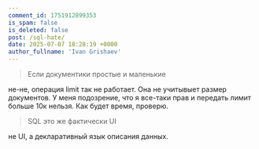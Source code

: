 ```yaml
---
comment_id: 1751912899353
is_spam: false
is_deleted: false
post: /sql-hate/
date: 2025-07-07 18:28:19 +0000
author_fullname: 'Ivan Grishaev'
---
```


> Если документики простые и маленькие

не-не, операция limit так не работает. Она не учитывыет размер документов. У меня подозрение, что я все-таки прав и передать лимит больше 10к нельзя. Как будет время, проверю.

> SQL это же фактически UI

не UI, а декларативный язык описания данных.

